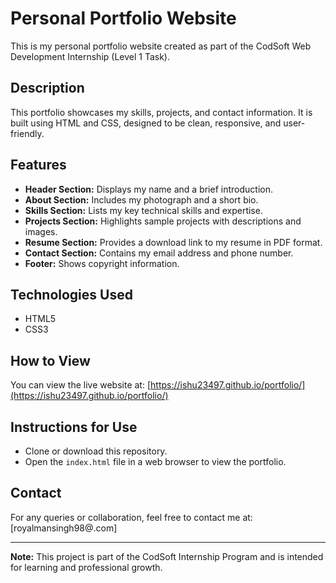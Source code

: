 # Personal Portfolio Website

This is my personal portfolio website created as part of the CodSoft Web Development Internship (Level 1 Task).

## Description
This portfolio showcases my skills, projects, and contact information. It is built using HTML and CSS, designed to be clean, responsive, and user-friendly.

## Features
- **Header Section:** Displays my name and a brief introduction.
- **About Section:** Includes my photograph and a short bio.
- **Skills Section:** Lists my key technical skills and expertise.
- **Projects Section:** Highlights sample projects with descriptions and images.
- **Resume Section:** Provides a download link to my resume in PDF format.
- **Contact Section:** Contains my email address and phone number.
- **Footer:** Shows copyright information.

## Technologies Used
- HTML5
- CSS3

## How to View
You can view the live website at: [https://ishu23497.github.io/portfolio/](https://ishu23497.github.io/portfolio/)

## Instructions for Use
- Clone or download this repository.
- Open the `index.html` file in a web browser to view the portfolio.

## Contact
For any queries or collaboration, feel free to contact me at: [royalmansingh98@.com]

---

**Note:** This project is part of the CodSoft Internship Program and is intended for learning and professional growth.
